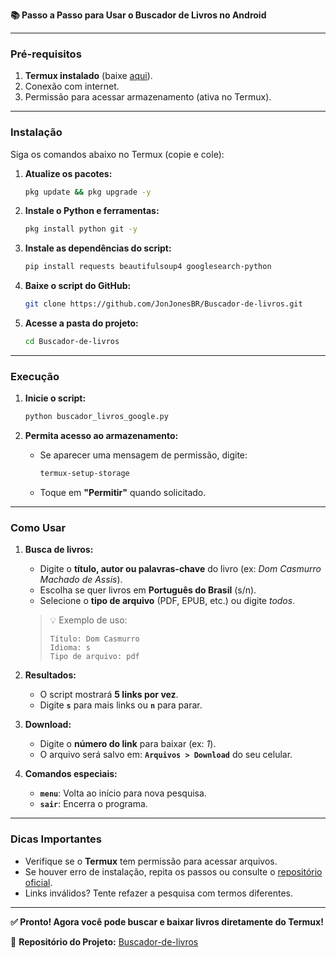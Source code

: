 **📚 Passo a Passo para Usar o Buscador de Livros no Android**  

---

### **Pré-requisitos**  
1. **Termux instalado** (baixe [aqui](https://f-droid.org/repo/com.termux_118.apk)).  
2. Conexão com internet.  
3. Permissão para acessar armazenamento (ativa no Termux).  

---

### **Instalação**  
Siga os comandos abaixo no Termux (copie e cole):  

1. **Atualize os pacotes:**  
   ```bash
   pkg update && pkg upgrade -y
   ```  

2. **Instale o Python e ferramentas:**  
   ```bash
   pkg install python git -y
   ```  

3. **Instale as dependências do script:**  
   ```bash
   pip install requests beautifulsoup4 googlesearch-python
   ```  

4. **Baixe o script do GitHub:**  
   ```bash
   git clone https://github.com/JonJonesBR/Buscador-de-livros.git
   ```  

5. **Acesse a pasta do projeto:**  
   ```bash
   cd Buscador-de-livros
   ```  

---

### **Execução**  
1. **Inicie o script:**  
   ```bash
   python buscador_livros_google.py
   ```  

2. **Permita acesso ao armazenamento:**  
   - Se aparecer uma mensagem de permissão, digite:  
     ```bash
     termux-setup-storage
     ```  
   - Toque em **"Permitir"** quando solicitado.  

---

### **Como Usar**  
1. **Busca de livros:**  
   - Digite o **título, autor ou palavras-chave** do livro (ex: *Dom Casmurro Machado de Assis*).  
   - Escolha se quer livros em **Português do Brasil** (s/n).  
   - Selecione o **tipo de arquivo** (PDF, EPUB, etc.) ou digite *todos*.  

   > 💡 Exemplo de uso:  
   > ```  
   > Título: Dom Casmurro  
   > Idioma: s  
   > Tipo de arquivo: pdf  
   > ```  

2. **Resultados:**  
   - O script mostrará **5 links por vez**.  
   - Digite **`s`** para mais links ou **`n`** para parar.  

3. **Download:**  
   - Digite o **número do link** para baixar (ex: *1*).  
   - O arquivo será salvo em: **`Arquivos > Download`** do seu celular.  

4. **Comandos especiais:**  
   - **`menu`**: Volta ao início para nova pesquisa.  
   - **`sair`**: Encerra o programa.  

---

### **Dicas Importantes**  
- Verifique se o **Termux** tem permissão para acessar arquivos.  
- Se houver erro de instalação, repita os passos ou consulte o [repositório oficial](https://github.com/JonJonesBR/Buscador-de-livros).  
- Links inválidos? Tente refazer a pesquisa com termos diferentes.  

---

**✅ Pronto! Agora você pode buscar e baixar livros diretamente do Termux!**  

🔗 **Repositório do Projeto:** [Buscador-de-livros](https://github.com/JonJonesBR/Buscador-de-livros)